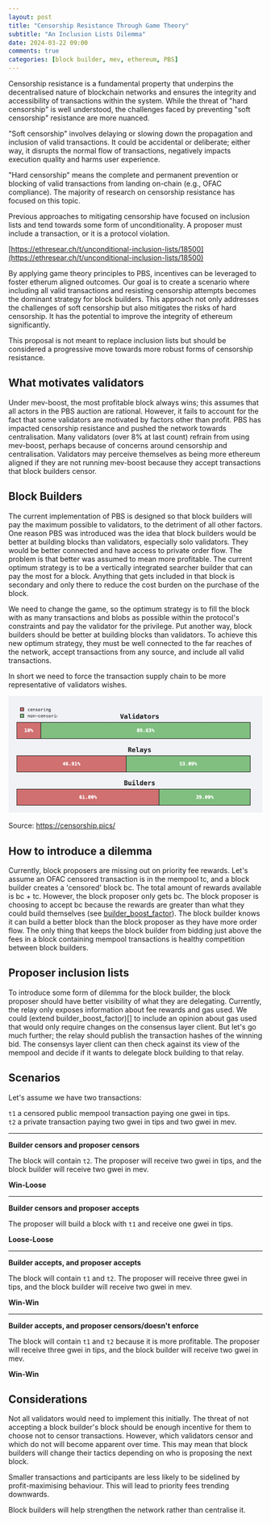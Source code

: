 ```yaml
---
layout: post
title: "Censorship Resistance Through Game Theory"
subtitle: "An Inclusion Lists Dilemma"
date: 2024-03-22 09:00
comments: true
categories: [block builder, mev, ethereum, PBS]
---
```


Censorship resistance is a fundamental property that underpins the decentralised nature of blockchain networks and ensures the integrity and accessibility of transactions within the system. While the threat of "hard censorship" is well understood, the challenges faced by preventing "soft censorship" resistance are more nuanced.

"Soft censorship" involves delaying or slowing down the propagation and inclusion of valid transactions. It could be accidental or deliberate; either way, it disrupts the normal flow of transactions, negatively impacts execution quality and harms user experience.

"Hard censorship" means the complete and permanent prevention or blocking of valid transactions from landing on-chain (e.g., OFAC compliance). The majority of research on censorship resistance has focused on this topic.

Previous approaches to mitigating censorship have focused on inclusion lists and tend towards some form of unconditionality. A proposer must include a transaction, or it is a protocol violation. 

[https://ethresear.ch/t/unconditional-inclusion-lists/18500](https://ethresear.ch/t/unconditional-inclusion-lists/18500)

By applying game theory principles to PBS, incentives can be leveraged to foster etherum aligned outcomes. Our goal is to create a scenario where including all valid transactions and resisting censorship attempts becomes the dominant strategy for block builders. This approach not only addresses the challenges of soft censorship but also mitigates the risks of hard censorship. It has the potential to improve the integrity of ethereum significantly.

This proposal is not meant to replace inclusion lists but should be considered a progressive move towards more robust forms of censorship resistance.

## What motivates validators

Under mev-boost, the most profitable block always wins; this assumes that all actors in the PBS auction are rational. However, it fails to account for the fact that some validators are motivated by factors other than profit. PBS has impacted censorship resistance and pushed the network towards centralisation. Many validators (over 8% at last count) refrain from using mev-boost, perhaps because of concerns around censorship and centralisation. Validators may perceive themselves as being more ethereum aligned if they are not running mev-boost because they accept transactions that block builders censor. 

## Block Builders

The current implementation of PBS is designed so that block builders will pay the maximum possible to validators, to the detriment of all other factors. One reason PBS was introduced was the idea that block builders would be better at building blocks than validators, especially solo validators. They would be better connected and have access to private order flow. The problem is that better was assumed to mean more profitable. The current optimum strategy is to be a vertically integrated searcher builder that can pay the most for a block. Anything that gets included in that block is secondary and only there to reduce the cost burden on the purchase of the block.

We need to change the game, so the optimum strategy is to fill the block with as many transactions and blobs as possible within the protocol's constraints and pay the validator for the privilege. Put another way, block builders should be better at building blocks than validators. To achieve this new optimum strategy, they must be well connected to the far reaches of the network, accept transactions from any source, and include all valid transactions.

In short we need to force the transaction supply chain to be more representative of validators wishes.


<div style="text-align:center;">
  <a href="/assets/img/blog/block-proposer-inclusion-lists/censorship-pics.png">
    <img src="/assets/img/blog/block-proposer-inclusion-lists/censorship-pics.png" alt="chart showing 10% validators censor - 39% builders censor">
  </a>
</div>

Source: <a href="https://censorship.pics/">https://censorship.pics/</a>

## How to introduce a dilemma

Currently, block proposers are missing out on priority fee rewards. Let's assume an OFAC censored transaction is in the mempool tc, and a block builder creates a 'censored' block bc. The total amount of rewards available is bc + tc. However, the block proposer only gets bc. The block proposer is choosing to accept bc because the rewards are greater than what they could build themselves (see [builder_boost_factor](https://ethereum.github.io/beacon-APIs/#/Validator/produceBlockV3)). The block builder knows it can build a better block than the block proposer as they have more order flow. The only thing that keeps the block builder from bidding just above the fees in a block containing mempool transactions is healthy competition between block builders. 

## Proposer inclusion lists

To introduce some form of dilemma for the block builder, the block proposer should have better visibility of what they are delegating. Currently, the relay only exposes information about fee rewards and gas used. We could (extend builder_boost_factor)[] to include an opinion about gas used that would only require changes on the consensus layer client. But let's go much further; the relay should publish the transaction hashes of the winning bid. The consensys layer client can then check against its view of the mempool and decide if it wants to delegate block building to that relay. 

## Scenarios

Let's assume we have two transactions:

`t1` a censored public mempool transaction paying one gwei in tips.  
`t2` a private transaction paying two gwei in tips and two gwei in mev.  

<hr>

**Builder censors and proposer censors**

The block will contain `t2`. The proposer will receive two gwei in tips, and the block builder will receive two gwei in mev.

**Win-Loose**

<hr>

**Builder censors and proposer accepts**

The proposer will build a block with `t1` and receive one gwei in tips. 

**Loose-Loose**

<hr>

**Builder accepts, and proposer accepts** 

The block will contain `t1` and `t2`. The proposer will receive three gwei in tips, and the block builder will receive two gwei in mev.

**Win-Win**

<hr>

**Builder accepts, and proposer censors/doesn't enforce** 

The block will contain `t1` and `t2` because it is more profitable. The proposer will receive three gwei in tips, and the block builder will receive two gwei in mev.

**Win-Win**

## Considerations

Not all validators would need to implement this initially. The threat of not accepting a block builder's block should be enough incentive for them to choose not to censor transactions. However, which validators censor and which do not will become apparent over time. This may mean that block builders will change their tactics depending on who is proposing the next block.

Smaller transactions and participants are less likely to be sidelined by profit-maximising behaviour. This will lead to priority fees trending downwards.

Block builders will help strengthen the network rather than centralise it.


